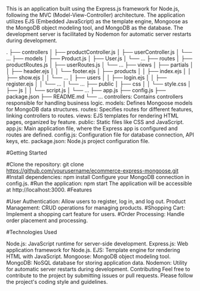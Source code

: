 
This is an  application built using the Express.js framework for Node.js, following the MVC (Model-View-Controller) architecture. The application utilizes EJS (Embedded JavaScript) as the template engine, Mongoose as the MongoDB object modeling tool, and MongoDB as the database. The development server is facilitated by Nodemon for automatic server restarts during development.

.
├── controllers
│   ├── productController.js
│   ├── userController.js
│   └── ...
├── models
│   ├── Product.js
│   ├── User.js
│   └── ...
├── routes
│   ├── productRoutes.js
│   ├── userRoutes.js
│   └── ...
├── views
│   ├── partials
│   │   ├── header.ejs
│   │   └── footer.ejs
│   ├── products
│   │   ├── index.ejs
│   │   ├── show.ejs
│   │   └── ...
│   ├── users
│   │   ├── login.ejs
│   │   ├── register.ejs
│   │   └── ...
│   └── ...
├── public
│   ├── css
│   │   └── style.css
│   ├── js
│   │   └── script.js
│   └── ...
├── app.js
├── config.js
├── package.json
├── README.md
└── ...
controllers: Contains controllers responsible for handling business logic.
models: Defines Mongoose models for MongoDB data structures.
routes: Specifies routes for different features, linking controllers to routes.
views: EJS templates for rendering HTML pages, organized by feature.
public: Static files like CSS and JavaScript.
app.js: Main application file, where the Express app is configured and routes are defined.
config.js: Configuration file for database connection, API keys, etc.
package.json: Node.js project configuration file.

#Getting Started

#Clone the repository:
git clone https://github.com/yourusername/ecommerce-express-mongoose.git
#Install dependencies:
npm install
Configure your MongoDB connection in config.js.
#Run the application:
npm start
The application will be accessible at http://localhost:3000.
#Features

#User Authentication:
Allow users to register, log in, and log out.
Product Management: CRUD operations for managing products.
#Shopping Cart: 
Implement a shopping cart feature for users.
#Order Processing:
Handle order placement and processing.

#Technologies Used

Node.js: JavaScript runtime for server-side development.
Express.js: Web application framework for Node.js.
EJS: Template engine for rendering HTML with JavaScript.
Mongoose: MongoDB object modeling tool.
MongoDB: NoSQL database for storing application data.
Nodemon: Utility for automatic server restarts during development.
Contributing
Feel free to contribute to the project by submitting issues or pull requests. Please follow the project's coding style and guidelines.
